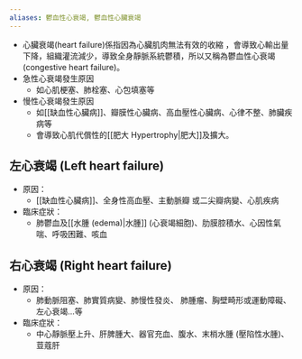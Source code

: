 ```yaml
---
aliases: 鬱血性心衰竭, 鬱血性心臟衰竭
---
```

- 心臟衰竭(heart failure)係指因為心臟肌肉無法有效的收縮 ，會導致心輸出量下降，組織灌流減少，導致全身靜脈系統鬱積，所以又稱為鬱血性心衰竭(congestive heart failure)。 
- 急性心衰竭發生原因
	- 如心肌梗塞、肺栓塞、心包填塞等 
- 慢性心衰竭發生原因
	- 如[[缺血性心臟病]]、瓣膜性心臟病、高血壓性心臟病、心律不整、肺臟疾病等
	- 會導致心肌代償性的[[肥大 Hypertrophy|肥大]]及擴大。
## 左心衰竭 (Left heart failure) 
- 原因：
	- [[缺血性心臟病]]、全身性高血壓、主動脈瓣 或二尖瓣病變、心肌疾病 
- 臨床症狀：
	- 肺鬱血及[[水腫 (edema)|水腫]] (心衰竭細胞)、肋膜腔積水、心因性氣喘、呼吸困難、咳血
## 右心衰竭 (Right heart failure) 
- 原因：
	- 肺動脈阻塞、肺實質病變、肺慢性發炎、 肺腫瘤、胸壁畸形或運動障礙、左心衰竭…等 
- 臨床症狀：
	- 中心靜脈壓上升、肝脾腫大、器官充血、腹水、末梢水腫 (壓陷性水腫)、荳蔻肝
